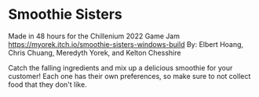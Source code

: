 # Smoothie Sisters
Made in 48 hours for the Chillenium 2022 Game Jam
https://myorek.itch.io/smoothie-sisters-windows-build
By: Elbert Hoang, Chris Chuang, Meredyth Yorek, and Kelton Chesshire

Catch the falling ingredients and mix up a delicious smoothie for your customer! Each one has their own preferences, so make sure to not collect food that they don't like.
